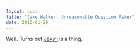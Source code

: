 ```yaml
---
layout: post
title: "Jake Walker, Unreasonable Question Asker"
date: 2016-01-29
---
```


Well. Turns out [Jekyll](http://jekyllrb.com) is a thing.

